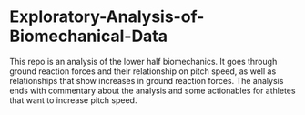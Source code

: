 # Exploratory-Analysis-of-Biomechanical-Data
This repo is an analysis of the lower half biomechanics. It goes through ground reaction forces and their relationship on pitch speed, as well as relationships that show increases in ground reaction forces. The analysis ends with commentary about the analysis and some actionables for athletes that want to increase pitch speed.
